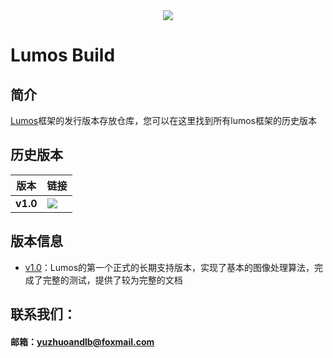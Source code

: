 <div align="center">
  <img src="https://github.com/LumosNet/Lumos/blob/master/img/Lumos.png">
</div>

# Lumos Build
## 简介

[Lumos](https://github.com/LumosNet/Lumos)框架的发行版本存放仓库，您可以在这里找到所有lumos框架的历史版本

## 历史版本

版本                    | 链接
----------------------------- | --------------------------------------------------------------------------------------------------------------------------------------------------------------------------------
**v1.0**                 | [<img src="https://img.shields.io/badge/Lumos-v1.0-brightgreen" />](https://github.com/LumosNet/Lumos/tree/v1.0)


## 版本信息

- [v1.0](https://github.com/LumosNet/Lumos/tree/v1.0)：Lumos的第一个正式的长期支持版本，实现了基本的图像处理算法，完成了完整的测试，提供了较为完整的文档

## 联系我们：

####     邮箱：yuzhuoandlb@foxmail.com